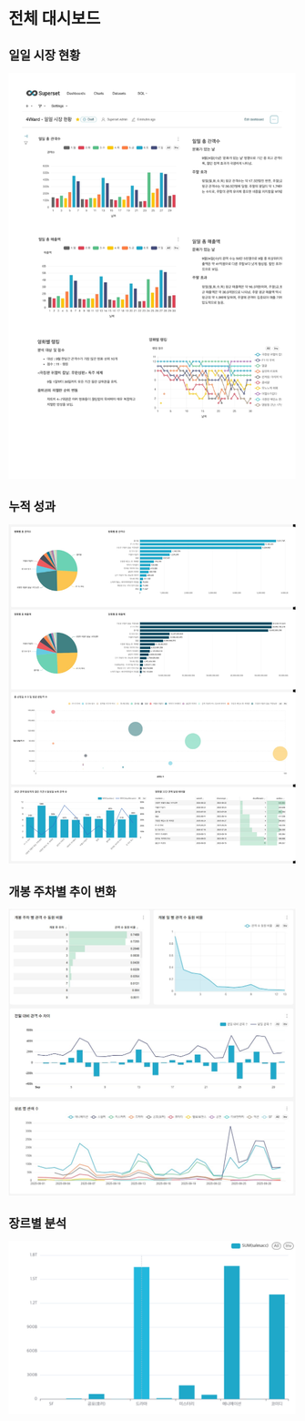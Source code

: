 # 전체 대시보드

## 일일 시장 현황
![](daily/일일_시장_현황-대시보드.jpg)

## 누적 성과 
![](cum_perform/Cumulative_Perform_Dashboard.jpg)

## 개봉 주차별 추이 변화 
![](time_series_audience/dashboard.jpg)

## 장르별 분석
![](genre/genre_aud.png)
